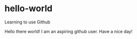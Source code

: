 # hello-world
Learning to use Github

Hello there world! I am an aspiring github user. Have a nice day!
